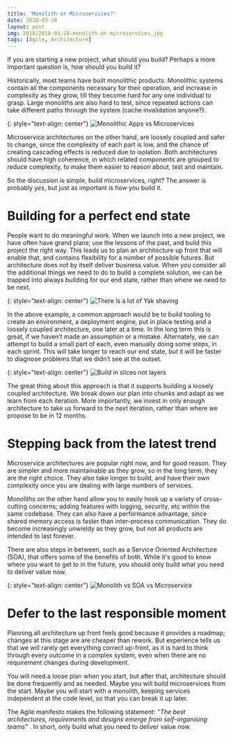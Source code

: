 ```yaml
---
title: 'Monolith or Microservices?'
date: 2018-03-18
layout: post
img: 2018/2018-03-18-monolith-or-microservices.jpg
tags: [Agile, Architecture]
---
```


If you are starting a new project, what should you build? Perhaps a more important question is, how should you build it?

Historically, most teams have built monolithic products. Monolithic systems contain all the components necessary for their operation, and increase in complexity as they grow, till they become hard for any one individual to grasp. Large monoliths are also hard to test, since repeated actions can take different paths through the system (cache invalidation anyone?).

{: style="text-align: center"}
![Monolithic Apps vs Microservices]({{site.baseurl}}/assets/img/2018/2018-03-18-monolithic-vs-microservice.jpg)


Microservice architectures on the other hand, are loosely coupled and safer to change, since the complexity of each part is low, and the chance of creating cascading effects is reduced due to isolation. Both architectures should have high coherence, in which related components are grouped to reduce complexity, to make them easier to reason about, test and maintain.

So the discussion is simple, build microservices, right? The answer is probably *yes*, but just as important is *how* you build it.

# Building for a perfect end state
People want to do meaningful work. When we launch into a new project, we have often have grand plans; use the lessons of the past, and build this project the right way. This leads us to plan an architecture up front that will enable that, and contains flexibility for a number of possible futures. But architecture does not by itself deliver business value. When you consider all the additional things we need to do to build a complete solution, we can be trapped into always building for our end state, rather than where we need to be next.

{: style="text-align: center"}
![There is a lot of Yak shaving]({{site.baseurl}}/assets/img/2018/2018-03-18-there-is-a-lot-of-yak-shaving.jpg)

In the above example, a common approach would be to build tooling to create an environment, a deployment engine, put in place testing and a loosely coupled architecture, one later at a time. In the long term this is great, if we haven’t made an assumption or a mistake. Alternately, we can attempt to build a small part of each, even manually doing some steps, in each sprint. This will take longer to reach our end state, but it will be faster to diagnose problems that we didn’t see at the outset.

{: style="text-align: center"}
![Build in slices not layers]({{site.baseurl}}/assets/img/2018/2018-03-18-build-in-slices-not-layers.jpg)

The great thing about this approach is that it supports building a loosely coupled architecture. We break down our plan into chunks and adapt as we learn from each iteration. More importantly, we invest in only enough architecture to take us forward to the next iteration, rather than where we propose to be in 12 months.

# Stepping back from the latest trend
Microservice architectures are popular right now, and for good reason. They are simpler and more maintainable as they grow, so in the long term, they are the right choice. They also take longer to build, and have their own complexity once you are dealing with large numbers of services.

Monoliths on the other hand allow you to easily hook up a variety of cross-cutting concerns; adding features with logging, security, etc within the same codebase. They can also have a performance advantage, since shared memory access is faster than inter-process communication. They do become increasingly unwieldy as they grow, but not all products are intended to last forever.

There are also steps in between, such as a Service Oriented Architecture (SOA), that offers some of the benefits of both. While it's good to know where you want to get to in the future, you should only build what you need to deliver value now.

{: style="text-align: center"}
![Monolith vs SOA vs Microservice]({{site.baseurl}}/assets/img/2018/2018-03-18-monolith-soa-microservice.jpg)

# Defer to the last responsible moment
Planning all architecture up front feels good because it provides a roadmap; changes at this stage are are cheaper than rework. But experience tells us that we will rarely get everything correct up-front, as it is hard to think through every outcome in a complex system, even when there are no requirement changes during development.

You will need a loose plan when you start, but after that, architecture should be done frequently and as needed. Maybe you will build microservices from the start. Maybe you will start with a monolith, keeping services independent at the code level, so that you can break it up later.

The Agile manifesto makes the following statement: *“The best architectures, requirements and designs emerge from self-organising teams”* . In short, only build what you need to deliver value now.